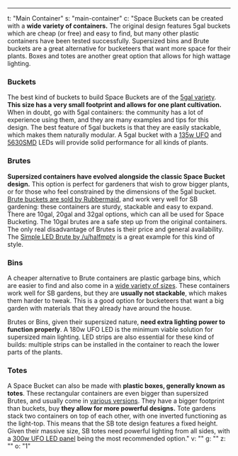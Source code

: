 ---
t: "Main Container"
s: "main-container"
c: "Space Buckets can be created with a <strong>wide variety of containers.</strong> The original design features 5gal buckets which are cheap (or free) and easy to find, but many other plastic containers have been tested successfully. Supersized bins and Brute buckets are a great alternative for bucketeers that want more space for their plants. Boxes and totes are another great option that allows for high wattage lighting.

<h3>Buckets</h3>     
The best kind of buckets to build Space Buckets are of the <a href='https://amzn.to/33ufG6O'>5gal variety</a>. <strong>This size has a very small footprint and allows for one plant cultivation.</strong> When in doubt, go with 5gal containers: the community has a lot of experience using them, and they are many examples and tips for this design. The best feature of 5gal buckets is that they are easily stackable, which makes them naturally modular. A 5gal bucket with a <a href='https://amzn.to/3cTWBxT'>135w UFO</a> and <a href='https://amzn.to/2SqBauJ'>5630SMD</a> LEDs will provide solid performance for all kinds of plants.

<h3>Brutes</h3>
<strong>Supersized containers have evolved alongside the classic Space Bucket design.</strong> This option is perfect for gardeners that wish to grow bigger plants, or for those who feel constrained by the dimensions of the 5gal bucket. <a href='https://amzn.to/3cXD27R'>Brute buckets are sold by Rubbermaid</a>, and work very well for SB gardening: these containers are sturdy, stackable and easy to expand. There are 10gal, 20gal and 32gal options, which can all be used for Space Bucketing. The 10gal brutes are a safe step up from the original containers. The only real disadvantage of Brutes is their price and general availability. The <a href='/u/bruteLED'>Simple LED Brute by /u/halfmpty</a> is a great example for this kind of style.

<h3>Bins</h3>
A cheaper alternative to Brute containers are </trong>plastic garbage bins</strong>, which are easier to find and also come in a <a href='https://amzn.to/2GyHEoK'>wide variety of sizes</a>. These containers work well for SB gardens, but they are <strong>usually not stackable</strong>, which makes them harder to tweak. This is a good option for bucketeers that want a big garden with materials that they already have around the house.

Brutes or Bins, given their supersized nature, <strong>need extra lighting power to function properly</strong>. A 180w UFO LED is the minimum viable solution for supersized main lighting. LED strips are also essential for these kind of builds: multiple strips can be installed in the container to reach the lower parts of the plants.

<h3>Totes</h3>
A Space Bucket can also be made with <strong>plastic boxes, generally known as totes</strong>. These rectangular containers are even bigger than supersized Brutes, and usually come in <a href='https://amzn.to/33sAcEQ'>various versions</a>. They have a bigger footprint than buckets, buy <strong>they allow for more powerful designs.</strong> Tote gardens stack two containers on top of each other, with one inverted functioning as the light-top. This means that the SB tote design features a fixed height. Given their massive size, SB totes need powerful lighting from all sides, with a <a href='https://amzn.to/3isnVo5'>300w UFO LED panel</a> being the most recommended option."
v: ""
g: ""
z: ""
o: "1"